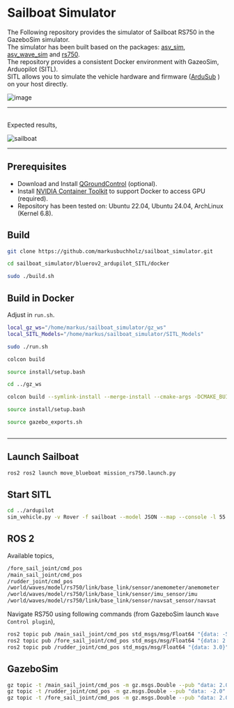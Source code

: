 # Sailboat Simulator

The Following repository provides the simulator of Sailboat RS750 in the GazeboSim simulator.<br>
The simulator has been built based on the packages: [asv_sim](https://github.com/srmainwaring/asv_sim), [asv_wave_sim](https://github.com/srmainwaring/asv_wave_sim) and [rs750](https://github.com/srmainwaring/rs750).<br>
The repository provides a consistent Docker environment with GazeoSim, Arduopilot (SITL). <br>
SITL allows you to simulate the vehicle hardware and firmware ([ArduSub](https://www.ardusub.com/) ) on your host directly.<br>

![image](https://github.com/user-attachments/assets/2ce6fac6-3691-49eb-a9a2-d0b390212459)

---
<br>
Expected results, <br>

![sailboat](https://github.com/user-attachments/assets/bfe3bdff-bdb4-4f41-a160-33d66d336404)

---
## Prerequisites

- Download and Install [QGroundControl](https://docs.qgroundcontrol.com/master/en/qgc-user-guide/getting_started/download_and_install.html) (optional).
- Install [NVIDIA Container Toolkit](https://docs.nvidia.com/datacenter/cloud-native/container-toolkit/latest/install-guide.html) to support Docker to access GPU (required).
- Repository has been tested on: Ubuntu 22.04, Ubuntu 24.04, ArchLinux (Kernel 6.8).


## Build

```bash
git clone https://github.com/markusbuchholz/sailboat_simulator.git

cd sailboat_simulator/bluerov2_ardupilot_SITL/docker

sudo ./build.sh

```

## Build in Docker

Adjust in ```run.sh```.

```bash
local_gz_ws="/home/markus/sailboat_simulator/gz_ws"
local_SITL_Models="/home/markus/sailboat_simulator/SITL_Models"
```

```bash
sudo ./run.sh

colcon build

source install/setup.bash

cd ../gz_ws

colcon build --symlink-install --merge-install --cmake-args -DCMAKE_BUILD_TYPE=RelWithDebInfo -DBUILD_TESTING=ON -DCMAKE_CXX_STANDARD=17

source install/setup.bash

source gazebo_exports.sh
 
```
---


## Launch Sailboat


```bash
ros2 ros2 launch move_blueboat mission_rs750.launch.py
```

## Start SITL

```bash
cd ../ardupilot
sim_vehicle.py -v Rover -f sailboat --model JSON --map --console -l 55.99541530863445,-3.3010225004910683,0,0
```




## ROS 2

Available topics,
```bash
/fore_sail_joint/cmd_pos
/main_sail_joint/cmd_pos
/rudder_joint/cmd_pos
/world/waves/model/rs750/link/base_link/sensor/anemometer/anemometer
/world/waves/model/rs750/link/base_link/sensor/imu_sensor/imu
/world/waves/model/rs750/link/base_link/sensor/navsat_sensor/navsat
```

Navigate RS750 using following commands (from GazeboSim launch ```Wave Control plugin```),

```bash
ros2 topic pub /main_sail_joint/cmd_pos std_msgs/msg/Float64 "{data: -5.0}"
ros2 topic pub /fore_sail_joint/cmd_pos std_msgs/msg/Float64 "{data: 2.0}"
ros2 topic pub /rudder_joint/cmd_pos std_msgs/msg/Float64 "{data: 3.0}"
```

## GazeboSim

```bash
gz topic -t /main_sail_joint/cmd_pos -m gz.msgs.Double --pub "data: 2.0"
gz topic -t /rudder_joint/cmd_pos -m gz.msgs.Double --pub "data: -2.0"
gz topic -t /fore_sail_joint/cmd_pos -m gz.msgs.Double --pub "data: 2.0"
```



